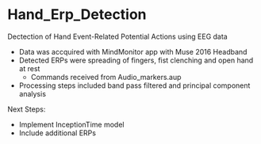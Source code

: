 # Hand_Erp_Detection
Dectection of Hand Event-Related Potential Actions using EEG data

- Data was accquired with MindMonitor app with Muse 2016 Headband
- Detected ERPs were spreading of fingers, fist clenching and open hand at rest
  - Commands received from Audio_markers.aup
- Processing steps included band pass filtered and principal component analysis

Next Steps:
- Implement InceptionTime model
- Include additional ERPs
